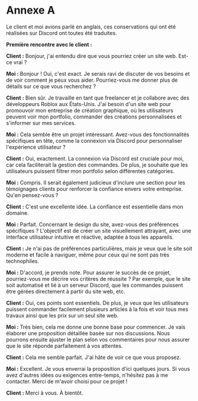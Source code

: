 # Annexe A

Le client et moi avions parlé en anglais, ces conservations qui ont été réalisées sur Discord ont toutes été traduites. 

**Première rencontre avec le client :**

**Client :** Bonjour, j'ai entendu dire que vous pourriez créer un site web. Est-ce vrai ?

**Moi :** Bonjour ! Oui, c'est exact. Je serais ravi de discuter de vos besoins et de voir comment je peux vous aider. Pourriez-vous me donner plus de détails sur ce que vous recherchez ?

**Client :** Bien sûr. Je travaille en tant que freelancer et je collabore avec des développeurs Roblox aux États-Unis. J'ai besoin d'un site web pour promouvoir mon entreprise de création graphique, où les utilisateurs peuvent voir mon portfolio, commander des créations personnalisées et s'informer sur mes services.

**Moi :** Cela semble être un projet intéressant. Avez-vous des fonctionnalités spécifiques en tête, comme la connexion via Discord pour personnaliser l'expérience utilisateur ?

**Client :** Oui, exactement. La connexion via Discord est cruciale pour moi, car cela faciliterait la gestion des commandes. De plus, je souhaite que les utilisateurs puissent filtrer mon portfolio selon différentes catégories.

**Moi :** Compris. Il serait également judicieux d'inclure une section pour les témoignages clients pour renforcer la confiance envers votre entreprise. Qu'en pensez-vous ?

**Client :** C'est une excellente idée. La confiance est essentielle dans mon domaine.

**Moi :** Parfait. Concernant le design du site, avez-vous des préférences spécifiques ? L'objectif est de créer un site visuellement attrayant, avec une interface utilisateur intuitive et réactive, adaptée à tous les appareils.

**Client :** Je n'ai pas de préférences particulières, mais je veux que le site soit moderne et facile à naviguer, même pour ceux qui ne sont pas très technophiles.

**Moi :** D'accord, je prends note. Pour assurer le succès de ce projet, pourriez-vous me décrire vos critères de réussite ? Par exemple, que le site soit automatisé et lié à un serveur Discord, que les commandes puissent être gérées directement à partir du site web, etc.

**Client :** Oui, ces points sont essentiels. De plus, je veux que les utilisateurs puissent commander facilement plusieurs articles à la fois et voir tous mes travaux ainsi que les prix sur un seul site web.

**Moi :** Très bien, cela me donne une bonne base pour commencer. Je vais élaborer une proposition détaillée basée sur nos discussions. Nous pourrons ensuite ajuster le plan selon vos commentaires pour nous assurer que le site réponde parfaitement à vos attentes.

**Client :** Cela me semble parfait. J'ai hâte de voir ce que vous proposez.

**Moi :** Excellent. Je vous enverrai la proposition d'ici quelques jours. Si vous avez d'autres idées ou exigences entre-temps, n'hésitez pas à me contacter. Merci de m'avoir choisi pour ce projet !

**Client :** Merci à vous. À bientôt.
